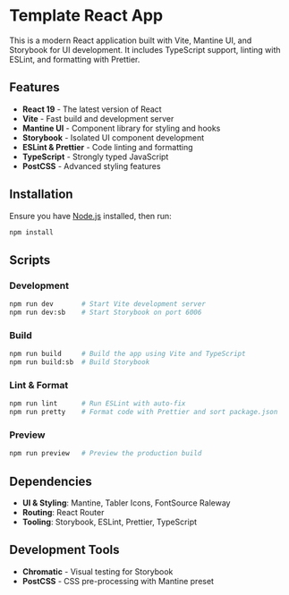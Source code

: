 # Template React App

This is a modern React application built with Vite, Mantine UI, and Storybook for UI development. It includes TypeScript support, linting with ESLint, and formatting with Prettier.

## Features

- **React 19** - The latest version of React
- **Vite** - Fast build and development server
- **Mantine UI** - Component library for styling and hooks
- **Storybook** - Isolated UI component development
- **ESLint & Prettier** - Code linting and formatting
- **TypeScript** - Strongly typed JavaScript
- **PostCSS** - Advanced styling features

## Installation

Ensure you have [Node.js](https://nodejs.org/) installed, then run:

```sh
npm install
```

## Scripts

### Development

```sh
npm run dev       # Start Vite development server
npm run dev:sb    # Start Storybook on port 6006
```

### Build

```sh
npm run build     # Build the app using Vite and TypeScript
npm run build:sb  # Build Storybook
```

### Lint & Format

```sh
npm run lint      # Run ESLint with auto-fix
npm run pretty    # Format code with Prettier and sort package.json
```

### Preview

```sh
npm run preview   # Preview the production build
```

## Dependencies

- **UI & Styling**: Mantine, Tabler Icons, FontSource Raleway
- **Routing**: React Router
- **Tooling**: Storybook, ESLint, Prettier, TypeScript

## Development Tools

- **Chromatic** - Visual testing for Storybook
- **PostCSS** - CSS pre-processing with Mantine preset


